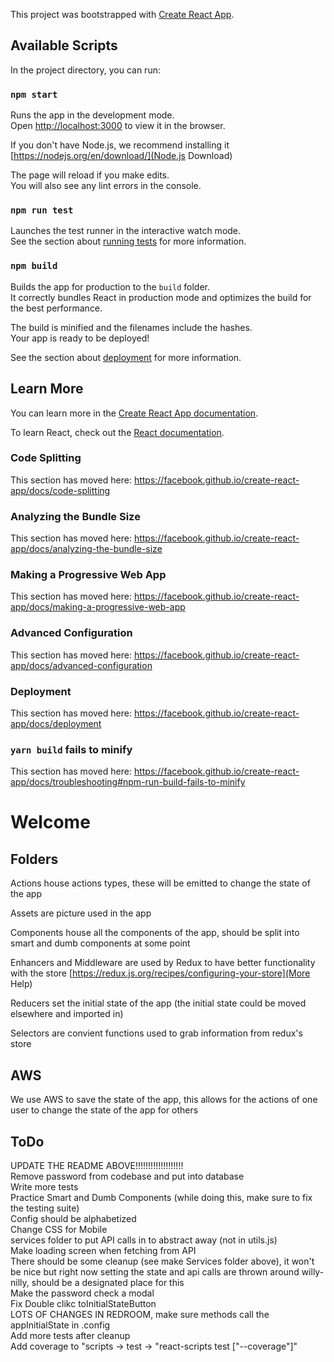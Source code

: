 This project was bootstrapped with [Create React App](https://github.com/facebook/create-react-app).

## Available Scripts

In the project directory, you can run:

### `npm start`

Runs the app in the development mode.<br />
Open [http://localhost:3000](http://localhost:3000) to view it in the browser.<br/>

If you don't have Node.js, we recommend installing it [https://nodejs.org/en/download/](Node.js Download)

The page will reload if you make edits.<br />
You will also see any lint errors in the console.

### `npm run test`

Launches the test runner in the interactive watch mode.<br />
See the section about [running tests](https://facebook.github.io/create-react-app/docs/running-tests) for more information.

### `npm build`

Builds the app for production to the `build` folder.<br />
It correctly bundles React in production mode and optimizes the build for the best performance.

The build is minified and the filenames include the hashes.<br />
Your app is ready to be deployed!

See the section about [deployment](https://facebook.github.io/create-react-app/docs/deployment) for more information.

<!-- ### `yarn eject`

**Note: this is a one-way operation. Once you `eject`, you can’t go back!**

If you aren’t satisfied with the build tool and configuration choices, you can `eject` at any time. This command will remove the single build dependency from your project.

Instead, it will copy all the configuration files and the transitive dependencies (Webpack, Babel, ESLint, etc) right into your project so you have full control over them. All of the commands except `eject` will still work, but they will point to the copied scripts so you can tweak them. At this point you’re on your own.

You don’t have to ever use `eject`. The curated feature set is suitable for small and middle deployments, and you shouldn’t feel obligated to use this feature. However we understand that this tool wouldn’t be useful if you couldn’t customize it when you are ready for it. -->

## Learn More

You can learn more in the [Create React App documentation](https://facebook.github.io/create-react-app/docs/getting-started).

To learn React, check out the [React documentation](https://reactjs.org/).

### Code Splitting

This section has moved here: https://facebook.github.io/create-react-app/docs/code-splitting

### Analyzing the Bundle Size

This section has moved here: https://facebook.github.io/create-react-app/docs/analyzing-the-bundle-size

### Making a Progressive Web App

This section has moved here: https://facebook.github.io/create-react-app/docs/making-a-progressive-web-app

### Advanced Configuration

This section has moved here: https://facebook.github.io/create-react-app/docs/advanced-configuration

### Deployment

This section has moved here: https://facebook.github.io/create-react-app/docs/deployment

### `yarn build` fails to minify

This section has moved here: https://facebook.github.io/create-react-app/docs/troubleshooting#npm-run-build-fails-to-minify



# Welcome

## Folders

Actions house actions types, these will be emitted to change the state of the app

Assets are picture used in the app

Components house all the components of the app, should be split into smart and dumb components at some point <br/>

Enhancers and Middleware are used by Redux to have better functionality with the store
[https://redux.js.org/recipes/configuring-your-store](More Help)

Reducers set the initial state of the app (the initial state could be moved elsewhere and imported in) 

Selectors are convient functions used to grab information from redux's store


## AWS
 We use AWS to save the state of the app, this allows for the actions of one user to change the state of the app for others

## ToDo
UPDATE THE README ABOVE!!!!!!!!!!!!!!!!!!!</br>
Remove password from codebase and put into database</br>
Write more tests </br>
Practice Smart and Dumb Components (while doing this, make sure to fix the testing suite)</br>
Config should be alphabetized</br>
Change CSS for Mobile </br>
services folder to put API calls in to abstract away (not in utils.js)</br>
Make loading screen when fetching from API </br>
There should be some cleanup (see make Services folder above), it won't be nice but right now setting the state and api calls are thrown around willy-nilly, should be a designated place for this</br>
Make the password check a modal</br>
Fix Double clikc toInitialStateButton</br>
LOTS OF CHANGES IN REDROOM, make sure methods call the appInitialState in .config</br>
Add more tests after cleanup</br>
Add coverage to "scripts -> test -> "react-scripts test ["--coverage"]"</br>
